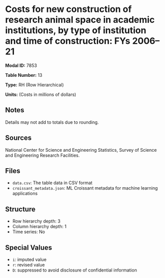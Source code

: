 # Costs for new construction of research animal space in academic institutions, by type of institution and time of construction: FYs 2006–21

**Modal ID:** 7853

**Table Number:** 13

**Type:** RH (Row Hierarchical)

**Units:** (Costs in millions of dollars)

## Notes

Details may not add to totals due to rounding.

## Sources

National Center for Science and Engineering Statistics, Survey of Science and Engineering Research Facilities.

## Files

- `data.csv`: The table data in CSV format
- `croissant_metadata.json`: ML Croissant metadata for machine learning applications

## Structure

- Row hierarchy depth: 3
- Column hierarchy depth: 1
- Time series: No

## Special Values

- `i`: imputed value
- `r`: revised value
- `D`: suppressed to avoid disclosure of confidential information

